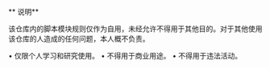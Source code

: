 
** 说明**

该仓库内的脚本模块规则仅作为自用，未经允许不得用于其他目的。对于其他使用该仓库的人造成的任何问题，本人概不负责。

• 仅限个人学习和研究使用。
• 不得用于商业用途。
• 不得用于违法活动。
